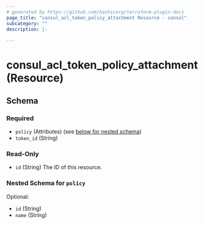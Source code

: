 ```yaml
---
# generated by https://github.com/hashicorp/terraform-plugin-docs
page_title: "consul_acl_token_policy_attachment Resource - consul"
subcategory: ""
description: |-
  
---
```


# consul_acl_token_policy_attachment (Resource)





<!-- schema generated by tfplugindocs -->
## Schema

### Required

- `policy` (Attributes) (see [below for nested schema](#nestedatt--policy))
- `token_id` (String)

### Read-Only

- `id` (String) The ID of this resource.

<a id="nestedatt--policy"></a>
### Nested Schema for `policy`

Optional:

- `id` (String)
- `name` (String)
